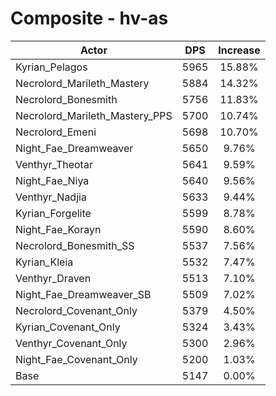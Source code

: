 # Composite - hv-as
| Actor | DPS | Increase |
|---|:---:|:---:|
|Kyrian_Pelagos|5965|15.88%|
|Necrolord_Marileth_Mastery|5884|14.32%|
|Necrolord_Bonesmith|5756|11.83%|
|Necrolord_Marileth_Mastery_PPS|5700|10.74%|
|Necrolord_Emeni|5698|10.70%|
|Night_Fae_Dreamweaver|5650|9.76%|
|Venthyr_Theotar|5641|9.59%|
|Night_Fae_Niya|5640|9.56%|
|Venthyr_Nadjia|5633|9.44%|
|Kyrian_Forgelite|5599|8.78%|
|Night_Fae_Korayn|5590|8.60%|
|Necrolord_Bonesmith_SS|5537|7.56%|
|Kyrian_Kleia|5532|7.47%|
|Venthyr_Draven|5513|7.10%|
|Night_Fae_Dreamweaver_SB|5509|7.02%|
|Necrolord_Covenant_Only|5379|4.50%|
|Kyrian_Covenant_Only|5324|3.43%|
|Venthyr_Covenant_Only|5300|2.96%|
|Night_Fae_Covenant_Only|5200|1.03%|
|Base|5147|0.00%|
